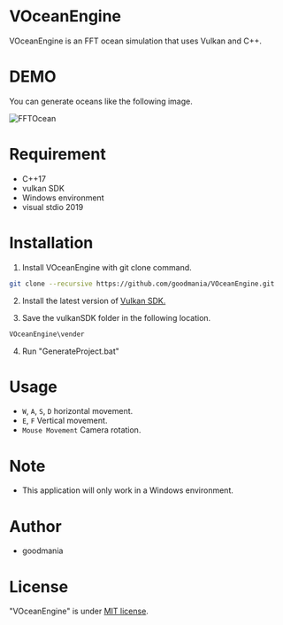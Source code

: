 # VOceanEngine

 VOceanEngine is an FFT ocean simulation that uses Vulkan and C++.  
   
# DEMO
 
You can generate oceans like the following image.
 
![FFTOcean](https://user-images.githubusercontent.com/63941325/147940555-e55b60e1-26a8-4b9b-aa76-d399b58bde6e.gif)
  
# Requirement
 
* C++17
* vulkan SDK
* Windows environment
* visual stdio 2019

# Installation
 
1. Install VOceanEngine with git clone command.
 
```bash
git clone --recursive https://github.com/goodmania/VOceanEngine.git
```

2. Install the latest version of [Vulkan SDK.](https://vulkan.lunarg.com/sdk/home)

3. Save the vulkanSDK folder in the following location.

```bash
VOceanEngine\vender
```

4. Run "GenerateProject.bat"

# Usage
 
* `W`, `A`, `S`, `D` horizontal movement.
* `E`, `F` Vertical movement.
* `Mouse Movement` Camera rotation.
 
# Note
 
* This application will only work in a Windows environment.
 
# Author
 
* goodmania
 
# License
 
"VOceanEngine" is under [MIT license](https://en.wikipedia.org/wiki/MIT_License).
 

